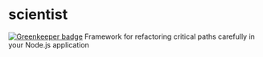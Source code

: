 # scientist

[![Greenkeeper badge](https://badges.greenkeeper.io/DavidTPate/scientist-old.svg)](https://greenkeeper.io/)
Framework for refactoring critical paths carefully in your Node.js application
